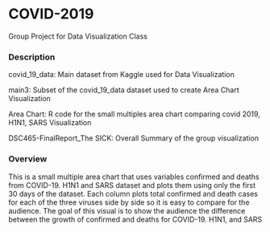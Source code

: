 # COVID-2019

Group Project for Data Visualization Class

### Description

covid_19_data: Main dataset from Kaggle used for Data Visualization

main3: Subset of the covid_19_data dataset used to create Area Chart Visualization

Area Chart: R code for the small multiples area chart comparing covid 2019, H1N1, SARS Visualization

DSC465-FinalReport_The SICK: Overall Summary of the group visualization 

### Overview

This is a small multiple area chart that uses variables confirmed and deaths from COVID-19.
H1N1 and SARS dataset and plots them using only the first 30 days of the dataset. Each column
plots total confirmed and death cases for each of the three viruses side by side so it is easy to
compare for the audience. The goal of this visual is to show the audience the difference between the
growth of confirmed and deaths for COVID-19. H1N1, and SARS
